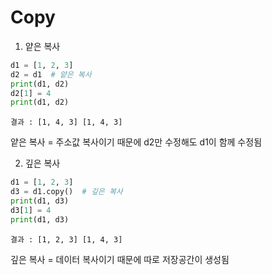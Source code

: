 # Copy

1. 얕은 복사
```python
d1 = [1, 2, 3]
d2 = d1  # 얕은 복사
print(d1, d2)
d2[1] = 4
print(d1, d2)
```
`결과 : [1, 4, 3] [1, 4, 3]`

얕은 복사 = 주소값 복사이기 때문에 d2만 수정해도 d1이 함께 수정됨

2. 깊은 복사
```python
d1 = [1, 2, 3]
d3 = d1.copy()  # 깊은 복사
print(d1, d3)
d3[1] = 4
print(d1, d3)
```
`결과 : [1, 2, 3] [1, 4, 3]`

깊은 복사 = 데이터 복사이기 때문에 따로 저장공간이 생성됨